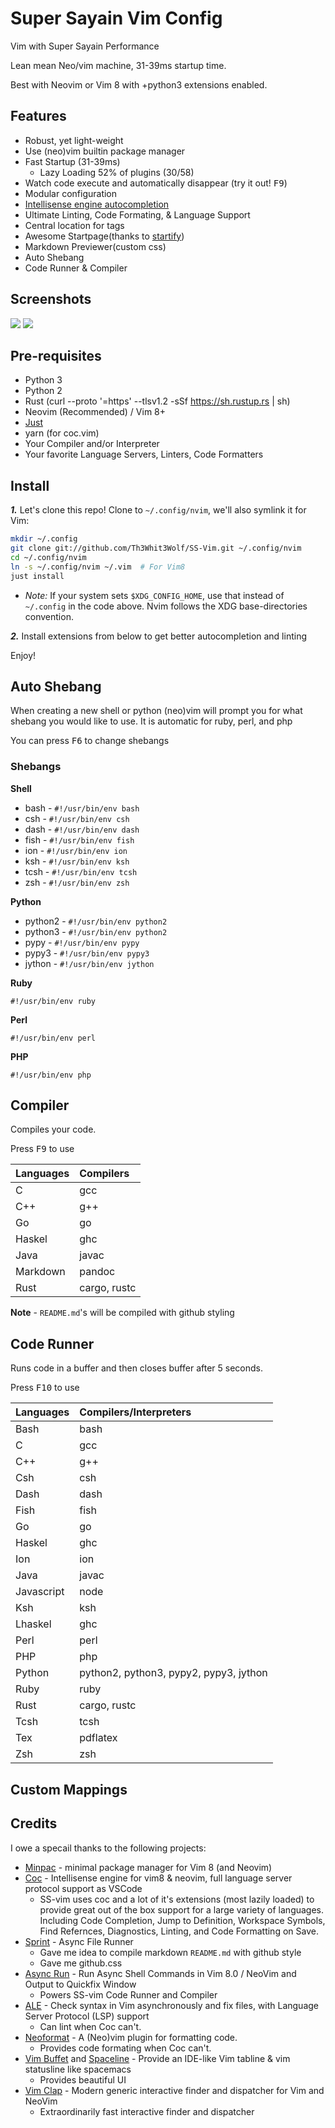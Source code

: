 # Super Sayain Vim Config

Vim with Super Sayain Performance

Lean mean Neo/vim machine, 31-39ms startup time.

Best with Neovim or Vim 8 with +python3 extensions enabled.

## Features

- Robust, yet light-weight
- Use (neo)vim builtin package manager
- Fast Startup (31-39ms)
    - Lazy Loading 52% of plugins (30/58)
- Watch code execute and automatically disappear (try it out! <kbd>F9</kbd>)
- Modular configuration
- [Intellisense engine autocompletion](https://github.com/neoclide/coc.nvim)
- Ultimate Linting, Code Formating, & Language Support
- Central location for tags
- Awesome Startpage(thanks to [startify](https://github.com/mhinz/vim-startify))
- Markdown Previewer(custom css)
- Auto Shebang
- Code Runner & Compiler

## Screenshots
![](./img/ss-screenshot.png)
![](./img/ss-busy-screenshot.png)
## Pre-requisites

- Python 3
- Python 2
- Rust (curl --proto '=https' --tlsv1.2 -sSf https://sh.rustup.rs | sh)
- Neovim (Recommended) / Vim 8+
- [Just](https://github.com/casey/just)
- yarn (for coc.vim)
- Your Compiler and/or Interpreter
- Your favorite Language Servers, Linters, Code Formatters

## Install

**_1._** Let's clone this repo! Clone to `~/.config/nvim`,
we'll also symlink it for Vim:

```sh
mkdir ~/.config
git clone git://github.com/Th3Whit3Wolf/SS-Vim.git ~/.config/nvim
cd ~/.config/nvim
ln -s ~/.config/nvim ~/.vim  # For Vim8
just install
```

- _Note:_ If your system sets `$XDG_CONFIG_HOME`,
  use that instead of `~/.config` in the code above.
  Nvim follows the XDG base-directories convention.

**_2._** Install extensions from below to get better autocompletion and linting

Enjoy!


## Auto Shebang

When creating a new shell or python (neo)vim will prompt you for what shebang you would like to use. It is automatic for ruby, perl, and php

You can press <kbd>F6</kbd> to change shebangs

### Shebangs

**Shell**

- bash - `#!/usr/bin/env bash`
- csh  - `#!/usr/bin/env csh`
- dash - `#!/usr/bin/env dash`
- fish - `#!/usr/bin/env fish`
- ion  - `#!/usr/bin/env ion`
- ksh  - `#!/usr/bin/env ksh`
- tcsh - `#!/usr/bin/env tcsh`
- zsh  - `#!/usr/bin/env zsh`

**Python**

- python2 - `#!/usr/bin/env python2`
- python3 - `#!/usr/bin/env python2`
- pypy    - `#!/usr/bin/env pypy`
- pypy3   - `#!/usr/bin/env pypy3`
- jython  - `#!/usr/bin/env jython`

**Ruby**

`#!/usr/bin/env ruby`

**Perl**

`#!/usr/bin/env perl`

**PHP**

`#!/usr/bin/env php`

## Compiler

Compiles your code.

Press <kbd>F9</kbd> to use

| Languages  | Compilers            |
| :--------- | :------------------- |
| C          | gcc                  |
| C++        | g++                  |
| Go         | go                   |
| Haskel     | ghc                  |
| Java       | javac                |
| Markdown   | pandoc               |
| Rust       | cargo, rustc         |

**Note** - `README.md`'s will be compiled with github styling

## Code Runner

Runs code in a buffer and then closes buffer after 5 seconds.

Press <kbd>F10</kbd> to use

| Languages  | Compilers/Interpreters |
| :--------- | :--------------------- |
| Bash       | bash                   |
| C          | gcc                    |
| C++        | g++                    |
| Csh        | csh                    |
| Dash       | dash                   |
| Fish       | fish                   |
| Go         | go                     |
| Haskel     | ghc                    |
| Ion        | ion                    |
| Java       | javac                  |
| Javascript | node                   |
| Ksh        | ksh                    |
| Lhaskel    | ghc                    |
| Perl       | perl                   |
| PHP        | php                    |
| Python     | python2, python3, pypy2, pypy3, jython |
| Ruby       | ruby                   |
| Rust       | cargo, rustc           |
| Tcsh       | tcsh                   |
| Tex        | pdflatex               |
| Zsh        | zsh                    |


## Custom Mappings

## Credits
I owe a specail thanks to the following projects:

- [Minpac](https://github.com/k-takata/minpac) - minimal package manager for Vim 8 (and Neovim)
- [Coc](https://github.com/neoclide/coc.nvim) - Intellisense engine for vim8 & neovim, full language server protocol support as VSCode 
    - SS-vim uses coc and a lot of it's extensions (most lazily loaded) to provide great out of the box support for a large variety of languages. Including Code Completion, Jump to Definition, Workspace Symbols, Find Refernces, Diagnostics, Linting, and Code Formatting on Save.
- [Sprint](https://github.com/pedsm/sprint) - Async File Runner
    - Gave me idea to compile markdown `README.md` with github style
    - Gave me github.css
- [Async Run](https://github.com/skywind3000/asyncrun.vim) - 
Run Async Shell Commands in Vim 8.0 / NeoVim and Output to Quickfix Window
    - Powers SS-vim Code Runner and Compiler
- [ALE](https://github.com/dense-analysis/ale) - Check syntax in Vim asynchronously and fix files, with Language Server Protocol (LSP) support
    - Can lint when Coc can't.
- [Neoformat](https://github.com/sbdchd/neoformat) - A (Neo)vim plugin for formatting code.
    - Provides code formating when Coc can't.
- [Vim Buffet](https://github.com/bagrat/vim-buffet) and [Spaceline](https://github.com/hardcoreplayers/spaceline.vim) - Provide an IDE-like Vim tabline & vim statusline like spacemacs 
    - Provides beautiful UI
- [Vim Clap](https://github.com/liuchengxu/vim-clap) - Modern generic interactive finder and dispatcher for Vim and NeoVim 
    - Extraordinarily fast interactive finder and dispatcher